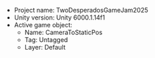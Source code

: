 <!-- UNITY CODE ASSIST INSTRUCTIONS START -->
- Project name: TwoDesperadosGameJam2025
- Unity version: Unity 6000.1.14f1
- Active game object:
  - Name: CameraToStaticPos
  - Tag: Untagged
  - Layer: Default
<!-- UNITY CODE ASSIST INSTRUCTIONS END -->